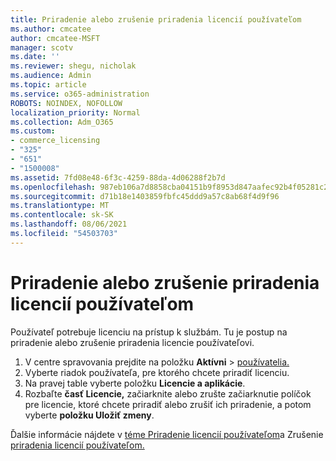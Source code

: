 ```yaml
---
title: Priradenie alebo zrušenie priradenia licencií používateľom
ms.author: cmcatee
author: cmcatee-MSFT
manager: scotv
ms.date: ''
ms.reviewer: shegu, nicholak
ms.audience: Admin
ms.topic: article
ms.service: o365-administration
ROBOTS: NOINDEX, NOFOLLOW
localization_priority: Normal
ms.collection: Adm_O365
ms.custom:
- commerce_licensing
- "325"
- "651"
- "1500008"
ms.assetid: 7fd08e48-6f3c-4259-88da-4d06288f2b7d
ms.openlocfilehash: 987eb106a7d8858cba04151b9f8953d847aafec92b4f05281c2bbde4edaf91e6
ms.sourcegitcommit: d71b18e1403859fbfc45ddd9a57c8ab68f4d9f96
ms.translationtype: MT
ms.contentlocale: sk-SK
ms.lasthandoff: 08/06/2021
ms.locfileid: "54503703"
---
```

# <a name="assign-or-unassign-licenses-to-users"></a>Priradenie alebo zrušenie priradenia licencií používateľom

Používateľ potrebuje licenciu na prístup k službám. Tu je postup na priradenie alebo zrušenie priradenia licencie používateľovi.
  
1. V centre spravovania prejdite na položku **Aktívni** \> [používatelia.](https://go.microsoft.com/fwlink/p/?linkid=834822)
2. Vyberte riadok používateľa, pre ktorého chcete priradiť licenciu.
3. Na pravej table vyberte položku **Licencie a aplikácie**.
4. Rozbaľte **časť Licencie,** začiarknite alebo zrušte začiarknutie políčok pre licencie, ktoré chcete priradiť alebo zrušiť ich priradenie, a potom vyberte **položku Uložiť zmeny**.

Ďalšie informácie nájdete v [téme Priradenie licencií používateľom](/microsoft-365/admin/manage/assign-licenses-to-users)a Zrušenie [priradenia licencií používateľom.](/microsoft-365/admin/manage/remove-licenses-from-users)